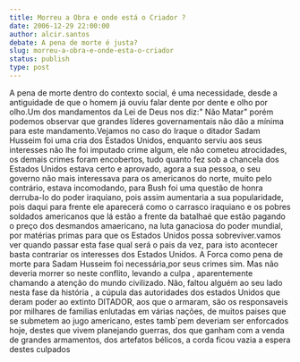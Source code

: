 ```yaml
---
title: Morreu a Obra e onde está o Criador ?
date: 2006-12-29 22:00:00
author: alcir.santos
debate: A pena de morte é justa?
slug: morreu-a-obra-e-onde-esta-o-criador
status: publish 
type: post
---
```


A pena de morte dentro do contexto social, é uma necessidade, desde a antiguidade de que o homem já ouviu falar dente por dente e olho por olho.Um dos mandamentos da Lei de Deus nos diz:" Não Matar" porém podemos observar que grandes líderes governamentais não dão a mínima para este mandamento.Vejamos no caso do Iraque o ditador Sadam Husseim foi uma cria dos Estados Unidos, enquanto serviu aos seus interesses não lhe foi imputado crime algum, ele não cometeu atrocidades, os demais crimes foram encobertos, tudo quanto fez sob a chancela dos Estados Unidos estava certo e aprovado, agora a sua pessoa, o seu governo não mais interessava para os americanos do norte, muito pelo contrário, estava incomodando, para Bush foi uma questão de honra derruba-lo do poder iraquiano, pois assim aumentaria a sua popularidade, pois daqui para frente ele aparecerá como o carrasco iraquiano e os pobres soldados americanos que lá estão a frente da batalhaé que estão pagando o preço dos desmandos amaericano, na luta ganaciosa do poder mundial, por matérias primas para que os Estados Unidos possa sobreviver.vamos ver quando passar esta fase qual será o pais da vez, para isto acontecer basta contrariar os interesses dos Estados Unidos. A Forca como pena de morte para Sadam Husseim foi necessária,por seus crimes sim. Mas não deveria morrer so neste conflito, levando a culpa , aparentemente chamando a atenção do mundo civilizado. Não, faltou alguém ao seu lado nesta fase da história , a cúpula das autoridades dos estados Unidos que deram poder ao extinto DITADOR, aos que o armaram, são os responsaveis por milhares de familias enlutadas em várias nações, de muitos paises que se submetem ao jugo americano, estes tamb´pem deveriam ser enforcados hoje, destes que vivem planejando guerras, dos que ganham com a venda de grandes armamentos, dos artefatos bélicos, a corda ficou vazia a espera destes culpados
